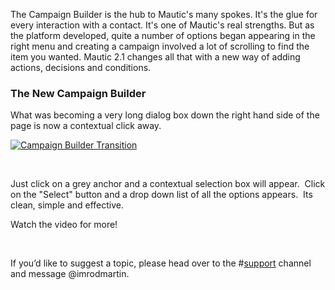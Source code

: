 The Campaign Builder is the hub to Mautic's many spokes. It's the glue for every interaction with a contact. It's one of Mautic's real strengths. But as the platform developed, quite a number of options began appearing in the right menu and creating a campaign involved a lot of scrolling to find the item you wanted. Mautic 2.1 changes all that with a new way of adding actions, decisions and conditions.



### The New Campaign Builder

What was becoming a very long dialog box down the right hand side of the page is now a contextual click away.

[![Campaign Builder Transition](https://www.mautic.org/wp-content/uploads/2016/08/new-campaign-builder-transition1.jpg)
](https://www.mautic.org/wp-content/uploads/2016/08/new-campaign-builder-transition1.jpg)

 

Just click on a grey anchor and a contextual selection box will appear.  Click on the "Select" button and a drop down list of all the options appears.  Its clean, simple and effective.

Watch the video for more!

<script src="//fast.wistia.com/embed/medias/4rhew7f0jr.jsonp" async></script><script src="//fast.wistia.com/assets/external/E-v1.js" async></script> 

If you’d like to suggest a topic, please head over to the #[support](https://mautic.slack.com/archives/support) channel and message @imrodmartin.